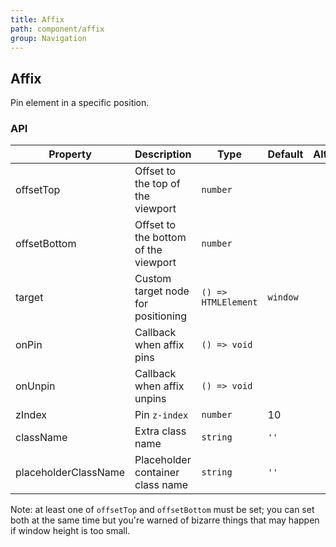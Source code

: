 ```yaml
---
title: Affix
path: component/affix
group: Navigation
---
```


## Affix

Pin element in a specific position.

### API

| Property             | Description                          | Type                | Default  | Alternative |
| -------------------- | ------------------------------------ | ------------------- | -------- | ----------- |
| offsetTop            | Offset to the top of the viewport    | `number`            |          |             |
| offsetBottom         | Offset to the bottom of the viewport | `number`            |          |             |
| target               | Custom target node for positioning   | `() => HTMLElement` | `window` |             |
| onPin                | Callback when affix pins             | `() => void`        |          |             |
| onUnpin              | Callback when affix unpins           | `() => void`        |          |             |
| zIndex               | Pin `z-index`                        | `number`            | 10       |             |
| className            | Extra class name                     | `string`            | `''`     |             |
| placeholderClassName | Placeholder container class name     | `string`            | `''`     |             |

Note: at least one of `offsetTop` and `offsetBottom` must be set; you can set both at the same time but you're warned of bizarre things that may happen if window height is too small.
